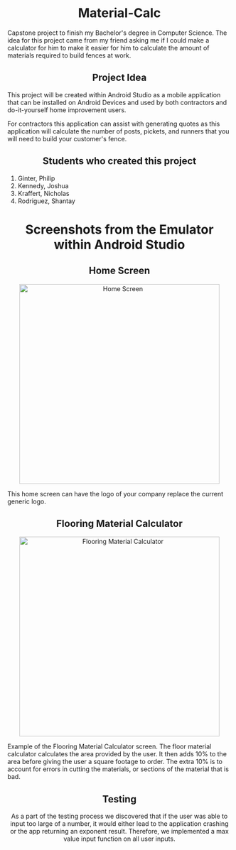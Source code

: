 <h1 align="center"> Material-Calc </h1>

Capstone project to finish my Bachelor's degree in Computer Science. The idea for this project came from my friend asking me if I could make a calculator for him to make it easier for him to calculate the amount of materials required to build fences at work.

<h2 align="center"> Project Idea </h2>

This project will be created within Android Studio as a mobile application that can be installed on Android Devices and used by both contractors and do-it-yourself home improvement users. 

For contractors this application can assist with generating quotes as this application will calculate the number of posts, pickets, and runners that you will need to build your customer's fence.

<h2 align="center"> Students who created this project </h2>

<p align="center">
  <ol>
    <li> Ginter, Philip</li>
    <li> Kennedy, Joshua</li>
    <li> Kraffert, Nicholas</li>
    <li>Rodriguez, Shantay</li>
  </ol>
</p>

  
<h1 align="center"> Screenshots from the Emulator within Android Studio </h1>


<h2 align="center"> Home Screen </h2>
  <p align="center">
  <img width="450" src="https://user-images.githubusercontent.com/59085936/156727852-41548a2d-c4bd-4c95-b6a3-6ad5e732aa91.jpg" alt = "Home Screen">

  This home screen can have the logo of your company replace the current generic logo.
</p>

<h2 align="center"> Flooring Material Calculator </h2>
<p align = "center">
  <img width="450" src="https://user-images.githubusercontent.com/59085936/156916314-f14aadf9-a90d-40f1-90da-897ba0a25943.png" alt="Flooring Material Calculator">
  
  Example of the Flooring Material Calculator screen. The floor material calculator calculates the area provided by the user. It then adds 10% to the area before giving the user
  a square footage to order. The extra 10% is to account for errors in cutting the materials, or sections of the material that is bad. 
</p>

<h2 align="center"> Testing </h2>
<p align = "center"> As a part of the testing process we discovered that if the user was able to input too large of a number, it would either lead to the application crashing or the app returning an exponent result. Therefore, we implemented a max value input function on all user inputs.
